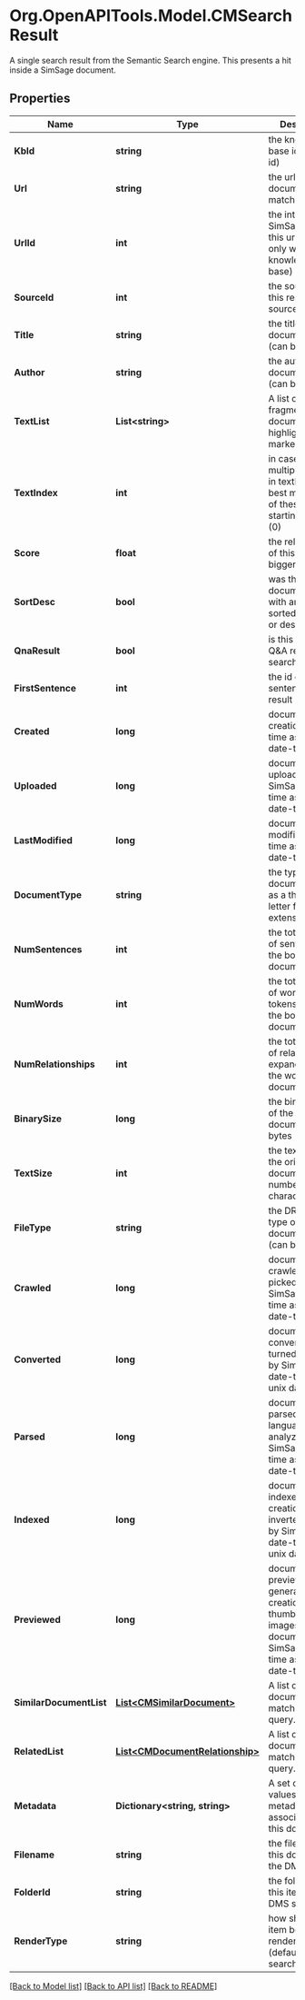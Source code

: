 # Org.OpenAPITools.Model.CMSearchResult
A single search result from the Semantic Search engine.  This presents a hit inside a SimSage document.

## Properties

Name | Type | Description | Notes
------------ | ------------- | ------------- | -------------
**KbId** | **string** | the knowledge-base id (its guid id) | 
**Url** | **string** | the url of the document that matched | 
**UrlId** | **int** | the internal SimSage id for this url (unique only within a knowledge-base) | 
**SourceId** | **int** | the source-id of this result (ie. the source&#39;s id) | 
**Title** | **string** | the title of this document/record (can be empty) | 
**Author** | **string** | the author of this document/record (can be empty) | 
**TextList** | **List&lt;string&gt;** | A list of matching fragments in this document, with highlight markers. | 
**TextIndex** | **int** | in case of multiple matches in textList, the best match index of these items starting at zero (0) | 
**Score** | **float** | the relative score of this match, the bigger, the better | 
**SortDesc** | **bool** | was this document along with any others sorted ascending or descending? | 
**QnaResult** | **bool** | is this item a Q&amp;A result or a search result? | 
**FirstSentence** | **int** | the id of the first sentence in this result | 
**Created** | **long** | document creation date-time as a unix date-time | 
**Uploaded** | **long** | document uploaded to SimSage date-time as a unix date-time | 
**LastModified** | **long** | document last-modified date-time as a unix date-time | 
**DocumentType** | **string** | the type of this document/record as a three or four letter file extension | 
**NumSentences** | **int** | the total number of sentences in the body of this document | 
**NumWords** | **int** | the total number of words and tokens (eg. &#39;.&#39;) in the body of this document | 
**NumRelationships** | **int** | the total number of relationships expanded from the words in this document | 
**BinarySize** | **long** | the binary-size of the original document in bytes | 
**TextSize** | **int** | the text-size of the original document in number of characters | 
**FileType** | **string** | the DROID file-type of this document/record (can be empty) | 
**Crawled** | **long** | document crawled (ie. picked up by SimSage) date-time as a unix date-time | 
**Converted** | **long** | document conversion (ie. turned into text by SimSage) date-time as a unix date-time | 
**Parsed** | **long** | document parsed (ie. language analyzed by SimSage) date-time as a unix date-time | 
**Indexed** | **long** | document indexed (ie. creation of inverted indices by SimSage) date-time as a unix date-time | 
**Previewed** | **long** | document preview generated (ie. creation of thumb-nail images for this document by SimSage) date-time as a unix date-time | 
**SimilarDocumentList** | [**List&lt;CMSimilarDocument&gt;**](CMSimilarDocument.md) | A list of similar documents matched by this query. | 
**RelatedList** | [**List&lt;CMDocumentRelationship&gt;**](CMDocumentRelationship.md) | A list of similar documents matched by this query. | 
**Metadata** | **Dictionary&lt;string, string&gt;** | A set of name-values of metadata associated with this document | 
**Filename** | **string** | the filename of this document in the DMS system | 
**FolderId** | **string** | the folderId of this item in the DMS system | 
**RenderType** | **string** | how should this item be rendered? (default \&quot;rt search\&quot;) | 

[[Back to Model list]](../README.md#documentation-for-models) [[Back to API list]](../README.md#documentation-for-api-endpoints) [[Back to README]](../README.md)

